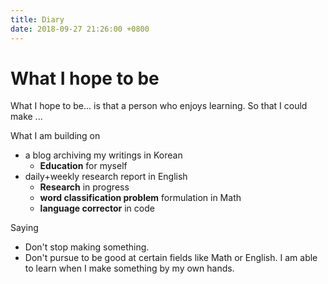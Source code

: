 ```yaml
---
title: Diary
date: 2018-09-27 21:26:00 +0800
---
```

# What I hope to be

What I hope to be... is that a person who enjoys learning. So that I could make ...

What I am building on
- a blog archiving my writings in Korean
	* **Education** for myself
- daily+weekly research report in English
	* **Research** in progress
	* **word classification problem** formulation in Math
	* **language corrector** in code

Saying
- Don't stop making something. 
- Don't pursue to be good at certain fields like Math or English. I am able to learn when I make something by my own hands.


